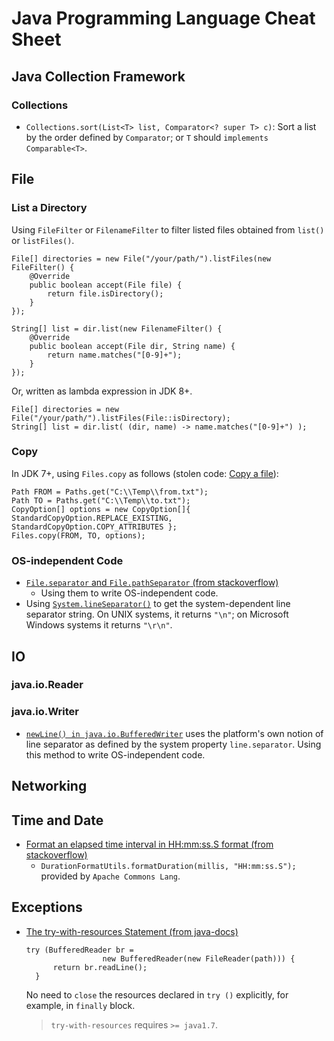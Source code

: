 # Java Programming Language Cheat Sheet

## Java Collection Framework

### Collections

- `Collections.sort(List<T> list, Comparator<? super T> c)`: Sort a list by the order defined by `Comparator`; or `T` should `implements Comparable<T>`.

## File

### List a Directory

Using `FileFilter` or `FilenameFilter` to filter listed files obtained from `list()` or `listFiles()`.

```
File[] directories = new File("/your/path/").listFiles(new FileFilter() {
    @Override
    public boolean accept(File file) {
        return file.isDirectory();
    }
});

String[] list = dir.list(new FilenameFilter() {
    @Override
    public boolean accept(File dir, String name) {
        return name.matches("[0-9]+");
    }
});
```
Or, written as lambda expression in JDK 8+.

```
File[] directories = new File("/your/path/").listFiles(File::isDirectory);
String[] list = dir.list( (dir, name) -> name.matches("[0-9]+") );
```

### Copy

In JDK 7+, using `Files.copy` as follows (stolen code: [Copy a file](http://www.javapractices.com/topic/TopicAction.do?Id=246)):

```
Path FROM = Paths.get("C:\\Temp\\from.txt");
Path TO = Paths.get("C:\\Temp\\to.txt");
CopyOption[] options = new CopyOption[]{ StandardCopyOption.REPLACE_EXISTING, StandardCopyOption.COPY_ATTRIBUTES }; 
Files.copy(FROM, TO, options);
```

### OS-independent Code
- [`File.separator` and `File.pathSeparator` (from stackoverflow)](http://stackoverflow.com/a/5972020/1833118)
  - Using them to write OS-independent code.
- Using [`System.lineSeparator()`](http://docs.oracle.com/javase/8/docs/api/java/lang/System.html#lineSeparator--) to get the system-dependent line separator string. On UNIX systems, it returns `"\n"`; on Microsoft Windows systems it returns `"\r\n"`.

## IO

### java.io.Reader

### java.io.Writer

- [`newLine() in java.io.BufferedWriter`](http://docs.oracle.com/javase/6/docs/api/java/io/BufferedWriter.html#newLine()) uses the platform's own notion of line separator as defined by the system property `line.separator`. Using this method to write OS-independent code. 

## Networking

## Time and Date

- [Format an elapsed time interval in HH:mm:ss.S format (from stackoverflow)](http://stackoverflow.com/q/6710094/1833118)
  - `DurationFormatUtils.formatDuration(millis, "HH:mm:ss.S");` provided by `Apache Commons Lang`.

## Exceptions

- [The try-with-resources Statement (from java-docs)](https://docs.oracle.com/javase/tutorial/essential/exceptions/tryResourceClose.html)

  ```
  try (BufferedReader br =
                   new BufferedReader(new FileReader(path))) {
        return br.readLine();
    }
  ```
  
  No need to `close` the resources declared in `try ()` explicitly, for example, in `finally` block. 
  
  > `try-with-resources` requires `>= java1.7`.
